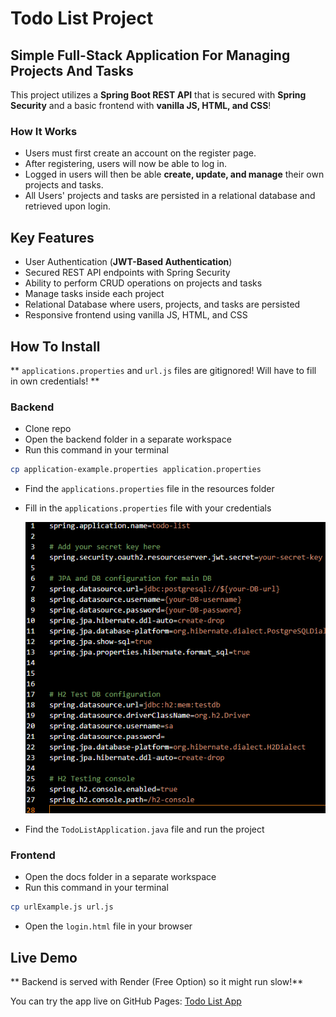 # Todo List Project

## Simple Full-Stack Application For Managing Projects And Tasks

This project utilizes a **Spring Boot REST API** that is secured with **Spring Security** and a basic frontend with **vanilla JS, HTML, and CSS**!

### How It Works

- Users must first create an account on the register page.
- After registering, users will now be able to log in.
- Logged in users will then be able **create, update, and manage** their own projects and tasks.
- All Users' projects and tasks are persisted in a relational database and retrieved upon login.

## Key Features

- User Authentication (**JWT-Based Authentication**)
- Secured REST API endpoints with Spring Security
- Ability to perform CRUD operations on projects and tasks
- Manage tasks inside each project
- Relational Database where users, projects, and tasks are persisted
- Responsive frontend using vanilla JS, HTML, and CSS

## How To Install

** `applications.properties` and `url.js` files are gitignored! Will have to fill in own credentials! **

### Backend

- Clone repo
- Open the backend folder in a separate workspace
- Run this command in your terminal

```bash
cp application-example.properties application.properties
```

- Find the `applications.properties` file in the resources folder
- Fill in the `applications.properties` file with your credentials

  ![application.properties screenshot](./images/image.png)

- Find the `TodoListApplication.java` file and run the project

### Frontend

- Open the docs folder in a separate workspace
- Run this command in your terminal

```bash
cp urlExample.js url.js
```

- Open the `login.html` file in your browser

## Live Demo

** Backend is served with Render (Free Option) so it might run slow!**

You can try the app live on GitHub Pages:
[Todo List App](https://jhairs2.github.io/java-todo-list/)
